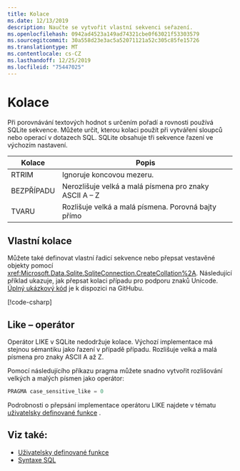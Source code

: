 ```yaml
---
title: Kolace
ms.date: 12/13/2019
description: Naučte se vytvořit vlastní sekvenci seřazení.
ms.openlocfilehash: 0942ad4523a149ad74321cbe0f63021f53303579
ms.sourcegitcommit: 30a558d23e3ac5a52071121a52c305c85fe15726
ms.translationtype: MT
ms.contentlocale: cs-CZ
ms.lasthandoff: 12/25/2019
ms.locfileid: "75447025"
---
```

# <a name="collation"></a>Kolace

Při porovnávání textových hodnot s určením pořadí a rovnosti používá SQLite sekvence. Můžete určit, kterou kolaci použít při vytváření sloupců nebo operací v dotazech SQL. SQLite obsahuje tři sekvence řazení ve výchozím nastavení.

| Kolace | Popis                               |
| --------- | ----------------------------------------- |
| RTRIM     | Ignoruje koncovou mezeru.               |
| BEZPŘÍPADU    | Nerozlišuje velká a malá písmena pro znaky ASCII A – Z |
| TVARU    | Rozlišuje velká a malá písmena. Porovná bajty přímo   |

## <a name="custom-collation"></a>Vlastní kolace

Můžete také definovat vlastní řadicí sekvence nebo přepsat vestavěné objekty pomocí <xref:Microsoft.Data.Sqlite.SqliteConnection.CreateCollation%2A>. Následující příklad ukazuje, jak přepsat kolaci případu pro podporu znaků Unicode. [Úplný ukázkový kód](https://github.com/dotnet/samples/blob/master/samples/snippets/standard/data/sqlite/CollationSample/Program.cs) je k dispozici na GitHubu.

[!code-csharp[](../../../../samples/snippets/standard/data/sqlite/CollationSample/Program.cs?name=snippet_Collation)]

## <a name="like-operator"></a>Like – operátor

Operátor LIKE v SQLite nedodržuje kolace. Výchozí implementace má stejnou sémantiku jako řazení v případě případu. Rozlišuje velká a malá písmena pro znaky ASCII A až Z.

Pomocí následujícího příkazu pragma můžete snadno vytvořit rozlišování velkých a malých písmen jako operátor:

```sql
PRAGMA case_sensitive_like = 0
```

Podrobnosti o přepsání implementace operátoru LIKE najdete v tématu [uživatelsky definované funkce](user-defined-functions.md) .

## <a name="see-also"></a>Viz také:

* [Uživatelsky definované funkce](user-defined-functions.md)
* [Syntaxe SQL](https://www.sqlite.org/lang.html)
